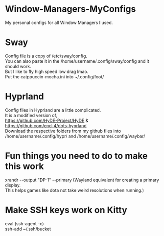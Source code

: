 # Window-Managers-MyConfigs
My personal configs for all Window Managers I used.

# Sway
Config file is a copy of /etc/sway/config.  
You can also paste it in the /home/username/.config/sway/config and it should work.  
But I like to fly high speed low drag lmao.  
Put the catppuccin-mocha.ini into ~/.config/foot/

# Hyprland
Config files in Hyprland are a little complicated.  
It is a modified version of,  
<url>https://github.com/HyDE-Project/HyDE</url> &  
<url>https://github.com/end-4/dots-hyprland</url>  
Download the respective folders from my github files into /home/username/.config/hypr/ and /home/username/.config/waybar/

# Fun things you need to do to make this work

xrandr --output "DP-1" --primary (Wayland equivalent for creating a primary display.  
This helps games like dota not take weird resolutions when running.)

# Make SSH keys work on Kitty

eval (ssh-agent -c)  
ssh-add ~/.ssh/bucket
